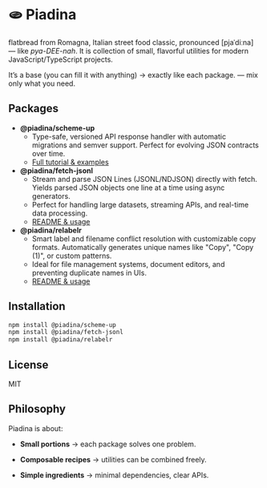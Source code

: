 # 🫓 Piadina
flatbread from Romagna, Italian street food classic, pronounced [pjaˈdiːna] — like *pya-DEE-nah*. It is collection of small, flavorful utilities for modern JavaScript/TypeScript projects.

It’s a base (you can fill it with anything) → exactly like each package. — mix only what you need.

## Packages

* **@piadina/scheme-up**
  * Type-safe, versioned API response handler with automatic migrations and semver support. Perfect for evolving JSON contracts over time.
  * [Full tutorial & examples](packages/scheme-up/how-to-create-version-flow.md)
* **@piadina/fetch-jsonl**
  * Stream and parse JSON Lines (JSONL/NDJSON) directly with fetch. Yields parsed JSON objects one line at a time using async generators.
  * Perfect for handling large datasets, streaming APIs, and real-time data processing.
  * [README & usage](packages/fetch-lines/README.md)
* **@piadina/relabelr**
  * Smart label and filename conflict resolution with customizable copy formats. Automatically generates unique names like "Copy", "Copy (1)", or custom patterns.
  * Ideal for file management systems, document editors, and preventing duplicate names in UIs.
  * [README & usage](packages/relabelr/README.md)

## Installation

```sh
npm install @piadina/scheme-up
npm install @piadina/fetch-jsonl
npm install @piadina/relabelr
```

## License

MIT

## Philosophy

Piadina is about:

* **Small portions** → each package solves one problem.

* **Composable recipes** → utilities can be combined freely.

* **Simple ingredients** → minimal dependencies, clear APIs.

